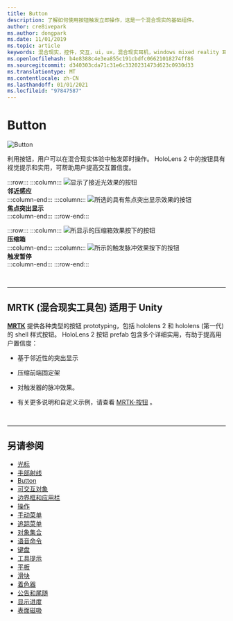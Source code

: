 ```yaml
---
title: Button
description: 了解如何使用按钮触发立即操作，这是一个混合现实的基础组件。
author: cre8ivepark
ms.author: dongpark
ms.date: 11/01/2019
ms.topic: article
keywords: 混合现实，控件，交互，ui，ux，混合现实耳机，windows mixed reality 耳机，虚拟现实耳机，HoloLens，MRTK，混合现实工具包，按钮
ms.openlocfilehash: b4e8388c4e3ea855c191cbdfc06621018274ff86
ms.sourcegitcommit: d340303cda71c31e6c3320231473d623c0930d33
ms.translationtype: MT
ms.contentlocale: zh-CN
ms.lasthandoff: 01/01/2021
ms.locfileid: "97847587"
---
```

# <a name="button"></a>Button

![Button](images/UX_Hero_Button.jpg)

利用按钮，用户可以在混合现实体验中触发即时操作。 HoloLens 2 中的按钮具有视觉提示和实用，可帮助用户提高交互置信度。 

:::row:::
    :::column:::
       ![显示了接近光效果的按钮](images/UX_Button_Affordance_ProximityLight.jpg)<br>
       **邻近感应**<br>
    :::column-end:::
    :::column:::
       ![所选的具有焦点突出显示效果的按钮](images/UX_Button_Affordance_FocusHighlight.jpg)<br>
        **焦点突出显示**<br>
    :::column-end:::
:::row-end:::

:::row:::
    :::column:::
       ![所显示的压缩箱效果按下的按钮](images/UX_Button_Affordance_Compression.jpg)<br>
       **压缩箱**<br>
    :::column-end:::
    :::column:::
       ![所示的触发脉冲效果按下的按钮](images/UX_Button_Affordance_Pulse.jpg)<br>
        **触发暂停**<br>
    :::column-end:::
:::row-end:::

<br>

---

## <a name="button-in-mrtkmixed-reality-toolkit-for-unity"></a>MRTK (混合现实工具包) 适用于 Unity
**[MRTK](https://github.com/Microsoft/MixedRealityToolkit-Unity)** 提供各种类型的按钮 prototyping，包括 hololens 2 和 hololens (第一代) 的 shell 样式按钮。 HoloLens 2 按钮 prefab 包含多个详细实用，有助于提高用户置信度：

* 基于邻近性的突出显示
* 压缩前端固定架
* 对触发器的脉冲效果。

* 有关更多说明和自定义示例，请查看 [MRTK-按钮](https://microsoft.github.io/MixedRealityToolkit-Unity/Documentation/README_Button.html) 。

<br>

---

## <a name="see-also"></a>另请参阅

* [光标](cursors.md)
* [手部射线](point-and-commit.md)
* [Button](button.md)
* [可交互对象](interactable-object.md)
* [边界框和应用栏](app-bar-and-bounding-box.md)
* [操作](direct-manipulation.md)
* [手动菜单](hand-menu.md)
* [追踪菜单](near-menu.md)
* [对象集合](object-collection.md)
* [语音命令](voice-input.md)
* [键盘](keyboard.md)
* [工具提示](tooltip.md)
* [平板](slate.md)
* [滑块](slider.md)
* [着色器](shader.md)
* [公告和尾随](billboarding-and-tag-along.md)
* [显示进度](progress.md)
* [表面磁吸](surface-magnetism.md)
